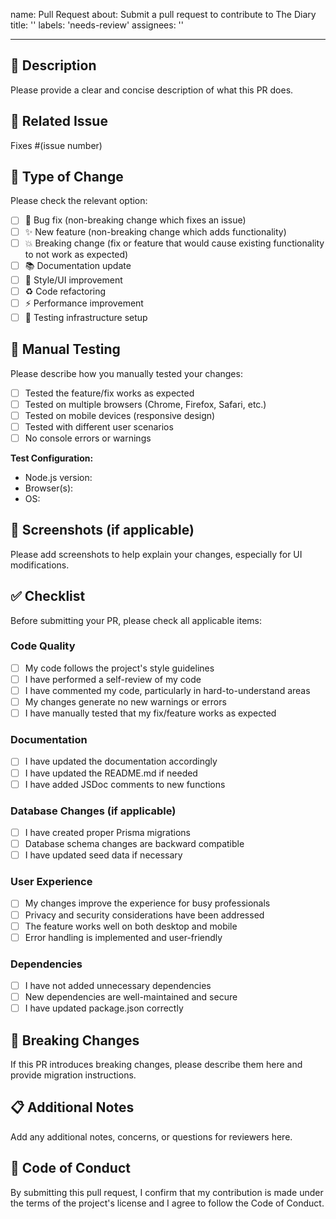 name: Pull Request
about: Submit a pull request to contribute to The Diary
title: ''
labels: 'needs-review'
assignees: ''

---

## 📝 Description

Please provide a clear and concise description of what this PR does.

## 🔗 Related Issue

Fixes #(issue number)

## 🚀 Type of Change

Please check the relevant option:

- [ ] 🐛 Bug fix (non-breaking change which fixes an issue)
- [ ] ✨ New feature (non-breaking change which adds functionality)
- [ ] 💥 Breaking change (fix or feature that would cause existing functionality to not work as expected)
- [ ] 📚 Documentation update
- [ ] 🎨 Style/UI improvement
- [ ] ♻️ Code refactoring
- [ ] ⚡ Performance improvement
- [ ] 🧪 Testing infrastructure setup

## 🧪 Manual Testing

Please describe how you manually tested your changes:

- [ ] Tested the feature/fix works as expected
- [ ] Tested on multiple browsers (Chrome, Firefox, Safari, etc.)
- [ ] Tested on mobile devices (responsive design)
- [ ] Tested with different user scenarios
- [ ] No console errors or warnings

**Test Configuration:**
- Node.js version:
- Browser(s):
- OS:

## 📱 Screenshots (if applicable)

Please add screenshots to help explain your changes, especially for UI modifications.

## ✅ Checklist

Before submitting your PR, please check all applicable items:

### Code Quality
- [ ] My code follows the project's style guidelines
- [ ] I have performed a self-review of my code
- [ ] I have commented my code, particularly in hard-to-understand areas
- [ ] My changes generate no new warnings or errors
- [ ] I have manually tested that my fix/feature works as expected

### Documentation
- [ ] I have updated the documentation accordingly
- [ ] I have updated the README.md if needed
- [ ] I have added JSDoc comments to new functions

### Database Changes (if applicable)
- [ ] I have created proper Prisma migrations
- [ ] Database schema changes are backward compatible
- [ ] I have updated seed data if necessary

### User Experience
- [ ] My changes improve the experience for busy professionals
- [ ] Privacy and security considerations have been addressed
- [ ] The feature works well on both desktop and mobile
- [ ] Error handling is implemented and user-friendly

### Dependencies
- [ ] I have not added unnecessary dependencies
- [ ] New dependencies are well-maintained and secure
- [ ] I have updated package.json correctly

## 🔄 Breaking Changes

If this PR introduces breaking changes, please describe them here and provide migration instructions.

## 📋 Additional Notes

Add any additional notes, concerns, or questions for reviewers here.

## 🤝 Code of Conduct

By submitting this pull request, I confirm that my contribution is made under the terms of the project's license and I agree to follow the Code of Conduct.